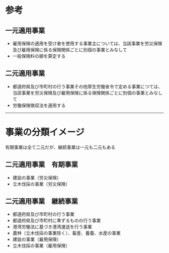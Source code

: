 # 参考
## 一元適用事業
- 雇用保険の適用を受け者を使用する事業主については、当該事業を労災保険及び雇用保険に係る保険関係ごとに別個の事業とみなして
- 一般保険料の額を算定する

## 二元適用事業
- 都道府県及び市町村の行う事業その他厚生労働省令で定める事業につては、当該事業を労災保険及び雇用保険に係る保険関係ごとに別個の事業とみなして
- 労働保険徴収法を適用する

---
# 事業の分類イメージ
有期事業は全て二元だが、継続事業は一元も二元もある

## 二元適用事業　有期事業
- 建設の事業（労災保険）
- 立木伐採の事業（労災保険）

## 二元適用事業　継続事業
- 都道府県及び市町村の行う事業
- 都道府県及び市町村に準ずるものの行う事業
- 港湾労働法に基づき港湾運送を行う事業
- 農林（立木伐採の事業除く）、畜産、養蚕、水産の事業
- 建設の事業（雇用保険）
- 立木伐採の事業（雇用保険）
